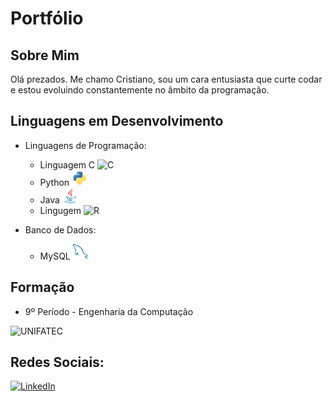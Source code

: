 # Portfólio 

## Sobre Mim
Olá prezados. Me chamo Cristiano, sou um cara entusiasta que curte codar e estou evoluindo constantemente no âmbito da programação. 


## Linguagens em Desenvolvimento

- Linguagens de Programação:
  - Linguagem C <img src="https://programacaopratica.com.br/wp-content/uploads/2019/01/c2-360x240.png" alt="C" width="25">
  - Python <img src="https://raw.githubusercontent.com/devicons/devicon/master/icons/python/python-original.svg" alt="Python" width="25">
  - Java <img src="https://raw.githubusercontent.com/devicons/devicon/master/icons/java/java-original.svg" alt="Java" width="25">
  - Lingugem <img src="https://ibpad.com.br/wp-content/uploads/2017/09/Programacao-R-300x234.png" alt="R" width="25">

- Banco de Dados:
  - MySQL <img src="https://raw.githubusercontent.com/devicons/devicon/master/icons/mysql/mysql-original.svg" alt="MySQL" width="25">


## Formação

- 9º Período - Engenharia da Computação 

<img src="https://media.licdn.com/dms/image/C4D0BAQEMPh5h4xV0Wg/company-logo_200_200/0/1651689825112/unifatecpr_logo?e=1722470400&v=beta&t=7yM9ykmXUCoR4uXUS2ANZGRO80UibPAkpJAaO7h8n30" alt="UNIFATEC" width="150">


## Redes Sociais:
[![LinkedIn](https://img.shields.io/badge/LinkedIn-%230077B5.svg?logo=linkedin&logoColor=white)](https://www.linkedin.com/in/cristianolimamachado/)

